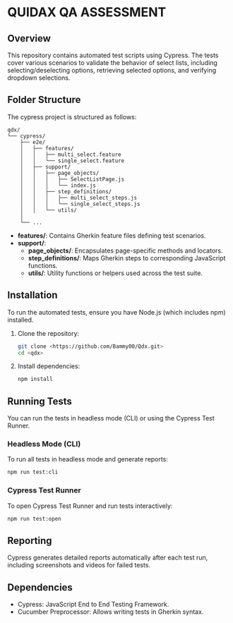 # QUIDAX QA ASSESSMENT

## Overview
This repository contains automated test scripts using Cypress. The tests cover various scenarios to validate the behavior of select lists, including selecting/deselecting options, retrieving selected options, and verifying dropdown selections.

## Folder Structure
The cypress project is structured as follows:
```
qdx/
└── cypress/
    ├── e2e/
    │   ├── features/
    │   │   ├── multi_select.feature
    │   │   └── single_select.feature
    │   ├── support/
    │   │   ├── page_objects/
    │   │   │   ├── SelectListPage.js
    │   │   │   └── index.js
    │   │   ├── step_definitions/
    │   │   │   ├── multi_select_steps.js
    │   │   │   └── single_select_steps.js
    │   │   └── utils/
    │ 
    └── ...

```
- **features/**: Contains Gherkin feature files defining test scenarios.
- **support/**:
  - **page_objects/**: Encapsulates page-specific methods and locators.
  - **step_definitions/**: Maps Gherkin steps to corresponding JavaScript functions.
  - **utils/**: Utility functions or helpers used across the test suite.

## Installation
To run the automated tests, ensure you have Node.js (which includes npm) installed.

1. Clone the repository:
   ```bash
   git clone <https://github.com/Bammy00/Qdx.git>
   cd <qdx>
   ```

2. Install dependencies:
   ```bash
   npm install
   ```

## Running Tests
You can run the tests in headless mode (CLI) or using the Cypress Test Runner.

### Headless Mode (CLI)
To run all tests in headless mode and generate reports:

```bash
npm run test:cli
```

### Cypress Test Runner
To open Cypress Test Runner and run tests interactively:

```bash
npm run test:open
```

## Reporting
Cypress generates detailed reports automatically after each test run, including screenshots and videos for failed tests.

## Dependencies
- Cypress: JavaScript End to End Testing Framework.
- Cucumber Preprocessor: Allows writing tests in Gherkin syntax.